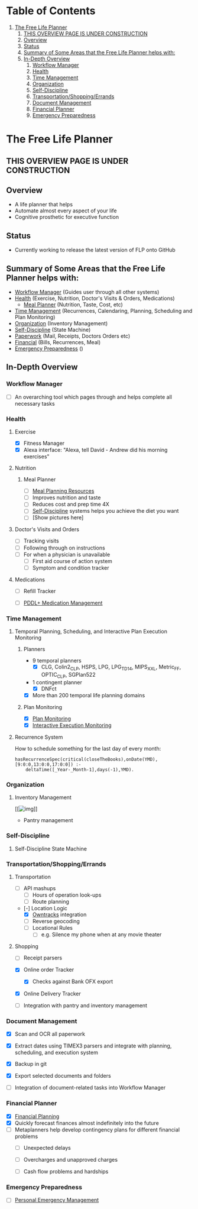 
# Table of Contents

1.  [The Free Life Planner](#org166b434)
    1.  [THIS OVERVIEW PAGE IS UNDER CONSTRUCTION](#org84b214b)
    2.  [Overview](#orgde1a0a6)
    3.  [Status](#org704c6c8)
    4.  [Summary of Some Areas that the Free Life Planner helps with:](#org0f3c095)
    5.  [In-Depth Overview](#org5892a1c)
        1.  [Workflow Manager](#org1859e44)
        2.  [Health](#org460d734)
        3.  [Time Management](#orgd038283)
        4.  [Organization](#orgad8b79b)
        5.  [Self-Discipline](#orgcbee147)
        6.  [Transportation/Shopping/Errands](#org091846f)
        7.  [Document Management](#orgf61e05f)
        8.  [Financial Planner](#orgfabd24c)
        9.  [Emergency Preparedness](#org58786c8)


<a id="org166b434"></a>

# The Free Life Planner


<a id="org84b214b"></a>

## THIS OVERVIEW PAGE IS UNDER CONSTRUCTION


<a id="orgde1a0a6"></a>

## Overview

-   A life planner that helps
-   Automate almost every aspect of your life
-   Cognitive prosthetic for executive function


<a id="org704c6c8"></a>

## Status

-   Currently working to release the latest version of FLP onto GitHub


<a id="org0f3c095"></a>

## Summary of Some Areas that the Free Life Planner helps with:

-   [Workflow Manager](#org1859e44) (Guides user through all other systems)
-   [Health](#org460d734) (Exercise, Nutrition, Doctor's Visits & Orders, Medications)
    -   [Meal Planner](#org71f9cc8) (Nutrition, Taste, Cost, etc)
-   [Time Management](#orgd038283) (Recurrences, Calendaring, Planning, Scheduling and Plan Monitoring)
-   [Organization](#orgad8b79b) (Inventory Management)
-   [Self-Discipline](#orgcbee147) (State Machine)
-   [Paperwork](#orgf61e05f) (Mail, Receipts, Doctors Orders etc)
-   [Financial](#orgfabd24c) (Bills, Recurrences, Meal)
-   [Emergency Preparedness](#org58786c8) ()


<a id="org5892a1c"></a>

## In-Depth Overview


<a id="org1859e44"></a>

### Workflow Manager

-   [ ] An overarching tool which pages through and helps complete all necessary tasks


<a id="org460d734"></a>

### Health

1.  Exercise

    -   [X] Fitness Manager
    -   [X] Alexa interface: "Alexa, tell David - Andrew did his morning exercises"

2.  Nutrition

    1.  Meal Planner
    
        -   [ ] [Meal Planning Resources](https://frdcsa.org/~andrewdo/WebWiki/MealPlanningResources.html)
        -   [ ] Improves nutrition and taste
        -   [ ] Reduces cost and prep time 4X
        -   [ ] [Self-Discipline](#orgcbee147) systems helps you achieve the diet you want
        -   [ ] [Show pictures here]

3.  Doctor's Visits and Orders

    -   [ ] Tracking visits
    -   [ ] Following through on instructions
    -   [ ] For when a physician is unavailable
        -   [ ] First aid course of action system
        -   [ ] Symptom and condition tracker

4.  Medications

    -   [ ] Refill Tracker
    -   [ ] [PDDL+ Medication Management](https://github.com/fareskalaboud/PDDLPlusBenchmarkDomains)


<a id="orgd038283"></a>

### Time Management

1.  Temporal Planning, Scheduling, and Interactive Plan Execution Monitoring

    1.  Planners
    
        -   9 temporal planners
            -   [X] CLG, Colin2<sub>CLP</sub>, HSPS, LPG, LPG<sub>TD</sub><sub>1</sub><sub>4</sub>, MIPS<sub>XXL</sub>, Metric<sub>FF</sub>, OPTIC<sub>CLP</sub>, SGPlan522
        -   1 contingent planner
            -   [X] DNFct
        -   [X] More than 200 temporal life planning domains
    
    2.  Plan Monitoring
    
        -   [X] [Plan Monitoring](https://github.com/aindilis/plan-monitor#readme)
        -   [X] [Interactive Execution Monitoring](https://frdcsa.org/~andrewdo/iem2-3.mp4)

2.  Recurrence System

    How to schedule something for the last day of every month:
    
        hasRecurrenceSpec(critical(closeTheBooks),onDate(YMD),[9:0:0,13:0:0,17:0:0]) :-
        	deltaTime([_Year-_Month-1],days(-1),YMD).


<a id="orgad8b79b"></a>

### Organization

1.  Inventory Management

    [[![img](https://frdcsa.org/~andrewdo/projects/flp-screencaps/14.jpg)]]
    
    -   Pantry management


<a id="orgcbee147"></a>

### Self-Discipline

1.  Self-Discipline State Machine


<a id="org091846f"></a>

### Transportation/Shopping/Errands

1.  Transportation

    -   [ ] API mashups
        -   [ ] Hours of operation look-ups
        -   [ ] Route planning
    -   [-] Location Logic
        -   [X] [Owntracks](https://owntracks.org/) integration
        -   [ ] Reverse geocoding
        -   [ ] Locational Rules
            -   [ ] e.g. Silence my phone when at any movie theater

2.  Shopping

    -   [ ] Receipt parsers
    -   [X] Online order Tracker
        -   [X] Checks against Bank OFX export
    -   [X] Online Delivery Tracker
    -   [ ] Integration with pantry and inventory management


<a id="orgf61e05f"></a>

### Document Management

-   [X] Scan and OCR all paperwork
-   [X] Extract dates using TIMEX3 parsers and integrate with planning,
    scheduling, and execution system
-   [X] Backup in git
-   [X] Export selected documents and folders
-   [ ] Integration of document-related tasks into Workflow Manager


<a id="orgfabd24c"></a>

### Financial Planner

-   [X] [Financial Planning](https://github.com/aindilis/financial-planning#readme)
-   [X] Quickly forecast finances almost indefinitely into the future
-   [ ] Metaplanners help develop contingency plans for different financial problems
    -   [ ] Unexpected delays
    -   [ ] Overcharges and unapproved charges
    -   [ ] Cash flow problems and hardships


<a id="org58786c8"></a>

### Emergency Preparedness

-   [ ] [Personal Emergency Management](https://frdcsa.org/~andrewdo/ontolog-20220410-reduced.mp4)

